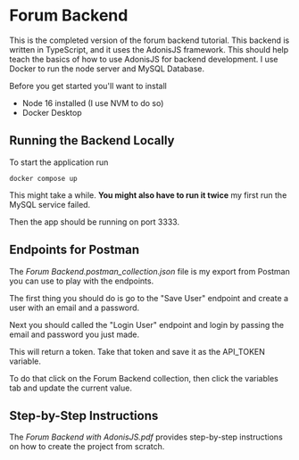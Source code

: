 # Forum Backend

This is the completed version of the forum backend tutorial. 
This backend is written in TypeScript, and it uses the AdonisJS 
framework. This should help teach the basics of how to use 
AdonisJS for backend development. I use Docker to run the node 
server and MySQL Database.

Before you get started you'll want to install
 - Node 16 installed (I use NVM to do so)
 - Docker Desktop

## Running the Backend Locally

To start the application run 

    docker compose up

This might take a while. **You might also have to run it twice** 
my first run the MySQL service failed. 

Then the app should be running on port 3333.

## Endpoints for Postman

The *Forum Backend.postman_collection.json* file is my
export from Postman you can use to play with the endpoints.

The first thing you should do is go to the "Save User"
endpoint and create a user with an email and a password.

Next you should called the "Login User" endpoint and 
login by passing the email and password you just made.

This will return a token. Take that token and save it
as the API_TOKEN variable. 

To do that click on the Forum Backend collection, 
then click the variables tab and update the current value.

## Step-by-Step Instructions

The *Forum Backend with AdonisJS.pdf* provides step-by-step 
instructions on how to create the project from scratch.



